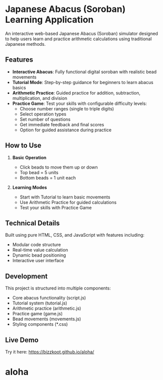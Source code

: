 # Japanese Abacus (Soroban) Learning Application

An interactive web-based Japanese Abacus (Soroban) simulator designed to help users learn and practice arithmetic calculations using traditional Japanese methods.

## Features

- **Interactive Abacus**: Fully functional digital soroban with realistic bead movements
- **Tutorial Mode**: Step-by-step guidance for beginners to learn abacus basics
- **Arithmetic Practice**: Guided practice for addition, subtraction, multiplication, and division
- **Practice Game**: Test your skills with configurable difficulty levels:
  - Choose number ranges (single to triple digits)
  - Select operation types
  - Set number of questions
  - Get immediate feedback and final scores
  - Option for guided assistance during practice

## How to Use

1. **Basic Operation**
   - Click beads to move them up or down
   - Top bead = 5 units
   - Bottom beads = 1 unit each

2. **Learning Modes**
   - Start with Tutorial to learn basic movements
   - Use Arithmetic Practice for guided calculations
   - Test your skills with Practice Game

## Technical Details

Built using pure HTML, CSS, and JavaScript with features including:
- Modular code structure
- Real-time value calculation
- Dynamic bead positioning
- Interactive user interface

## Development

This project is structured into multiple components:
- Core abacus functionality (script.js)
- Tutorial system (tutorial.js)
- Arithmetic practice (arithmetic.js)
- Practice game (game.js)
- Bead movements (movements.js)
- Styling components (*.css)

## Live Demo

Try it here: https://bizzkoot.github.io/aloha/
# aloha
